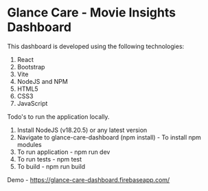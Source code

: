 # Glance Care - Movie Insights Dashboard

This dashboard is developed using the following technologies:

1. React
2. Bootstrap
3. Vite
4. NodeJS and NPM
5. HTML5
6. CSS3
7. JavaScript

Todo's to run the application locally.

1. Install NodeJS (v18.20.5) or any latest version
2. Navigate to glance-care-dashboard (npm install) - To install npm modules
3. To run application - npm run dev
4. To run tests - npm test
5. To build - npm run build 

Demo - https://glance-care-dashboard.firebaseapp.com/